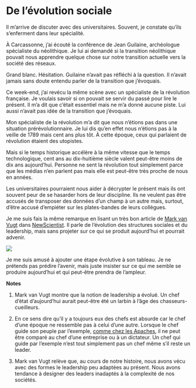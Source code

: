 # De l’évolution sociale

Il m’arrive de discuter avec des universitaires. Souvent, je constate qu’ils s’enferment dans leur spécialité.

À Carcassonne, j’ai écouté la conférence de Jean Guilaine, archéologue spécialiste du néolithique. Je lui ai demandé si la transition néolithique pouvait nous apprendre quelque chose sur notre transition actuelle vers la société des réseaux.

Grand blanc. Hésitation. Guilaine n’avait pas réfléchi à la question. Il n’avait jamais sans doute entendu parler de la transition que j’évoquais.

Ce week-end, j’ai revécu la même scène avec un spécialiste de la révolution française. Je voulais savoir si on pouvait se servir du passé pour lire le présent. Il m’a dit que c’était essentiel mais ne m’a donné aucune piste. Lui aussi n’avait pas idée de la transition que j’évoquais.

Mon spécialiste de la révolution m’a dit que nous n’étions pas dans une situation prérévolutionnaire. Je lui dis qu’en effet nous n’étions pas à la veille de 1789 mais cent ans plus tôt. À cette époque, ceux qui parlaient de révolution étaient des utopistes.

Mais si le temps historique accélère à la même vitesse que le temps technologique, cent ans au dix-huitième siècle valent peut-être moins de dix ans aujourd’hui. Personne ne sent la révolution tout simplement parce que les médias n’en parlent pas mais elle est peut-être très proche de nous en années.

Les universitaires pourraient nous aider à décrypter le présent mais ils ont souvent peur de se hasarder hors de leur discipline. Ils ne veulent pas être accusés de transposer des données d’un champ à un autre mais, surtout, d’être accusé d’empiéter sur les plates-bandes de leurs collègues.

Je me suis fais la même remarque en lisant un très bon article de [Mark van Vugt](http://www.kent.ac.uk/psychology/department/people/van-vugtm/personal/index.htm) dans [NewScientist](http://www.newscientist.com/channel/being-human/mg19826601.900-follow-me-the-origins-of-leadership.html). Il parle de l’évolution des structures sociales et du leadership, mais sans projeter sur ce qui se produit aujourd’hui et pourrait advenir.

![](https://tcrouzet.com/images_tc/2008/07/leader1.png)

Je me suis amusé à ajouter une étape évolutive à son tableau. Je ne prétends pas prédire l’avenir, mais juste insister sur ce qui me semble se produire aujourd’hui et qui peut-être prendra de l’ampleur.

**Notes**

1. Mark van Vugt montre que la notion de leadership a évolué. Un chef d’état d’aujourd’hui aurait peut-être été un larbin à l’âge des chasseurs-cueilleurs.

2. En ce sens dire qu’il y a toujours eux des chefs est absurde car le chef d’une époque ne ressemble pas à celui d’une autre. Lorsque le chef guide son peuple par l’exemple, [comme chez les Apaches](https://tcrouzet.com/2007/06/05/la-revanche-des-apaches/), il ne peut être comparé au chef d’une entreprise ou à un dictateur. Un chef qui guide par l’exemple n’est tout simplement pas un chef même s’il reste un leader.

3. Mark van Vugt relève que, au cours de notre histoire, nous avons vécu avec des formes le leadership peu adaptées au présent. Nous avons tendance à designer des leaders inadaptés à la complexité de nos sociétés.